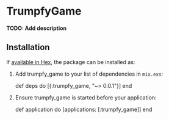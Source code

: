 # TrumpfyGame

**TODO: Add description**

## Installation

If [available in Hex](https://hex.pm/docs/publish), the package can be installed as:

  1. Add trumpfy_game to your list of dependencies in `mix.exs`:

        def deps do
          [{:trumpfy_game, "~> 0.0.1"}]
        end

  2. Ensure trumpfy_game is started before your application:

        def application do
          [applications: [:trumpfy_game]]
        end


